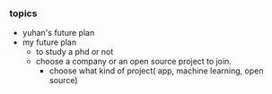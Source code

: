 ### topics
* yuhan's future plan
* my future plan
  * to study a phd or not
  * choose a company or an open source project to join.
    * choose what kind of project( app, machine learning, open source)
    
